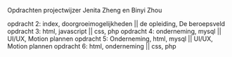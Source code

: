 
Opdrachten projectwijzer Jenita Zheng en Binyi Zhou

opdracht 2: index, doorgroeimogelijkheden   || de opleiding, De beroepsveld
opdracht 3: html, javascript                || css, php
opdracht 4: onderneming, mysql              || UI/UX, Motion plannen
opdracht 5:  Onderneming, html, mysql       || UI/UX, Motion plannen
opdracht 6: html, onderneming               || css, php 
